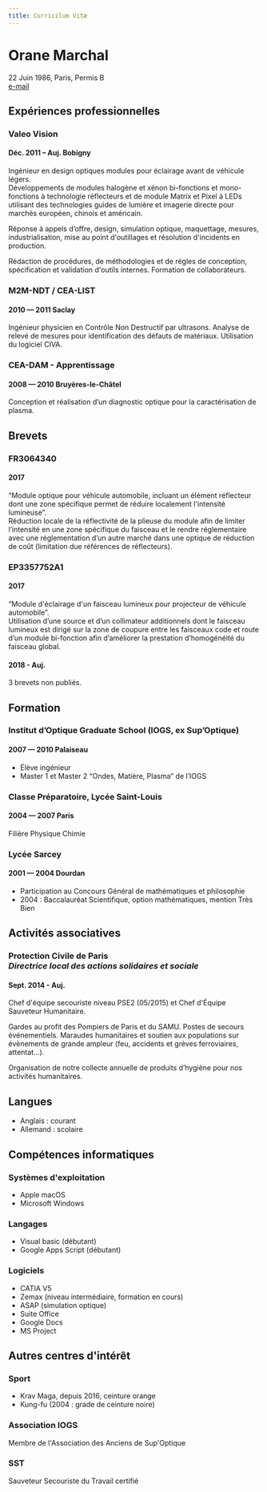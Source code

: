 ```yaml
---
title: Curricilum Vitæ
---
```


# Orane Marchal
22 Juin 1986, Paris, Permis B<br>
[e-mail](http://www.google.com/recaptcha/mailhide/d?k=016dT9F32kI81GY_8tWNEQnw==&c=5oUChofw9zY4ShBRnb91YdO5xfxF2p0q1zPcqttNxYA=)

## Expériences professionnelles

### Valeo Vision
#### <span class="fa fa-calendar"></span> Déc. 2011 – Auj. <span class="fa fa-map-marker"></span> Bobigny

Ingénieur en design optiques modules pour éclairage avant de véhicule légers.<br>
Développements de modules halogène et xénon bi-fonctions et mono-fonctions à technologie réflecteurs et de module Matrix et Pixel à LEDs utilisant des technologies guides de lumière et imagerie directe pour marchés européen, chinois et américain.

Réponse à appels d’offre, design, simulation optique, maquettage, mesures, industrialisation, mise au point d'outillages et résolution d'incidents en production.

Rédaction de procédures, de méthodologies et de règles de conception, spécification et validation d'outils internes.
Formation de collaborateurs.

### M2M-NDT / CEA-LIST
#### <span class="fa fa-calendar"></span> 2010 — 2011 <span class="fa fa-map-marker"></span> Saclay

Ingénieur physicien en Contrôle Non Destructif par ultrasons. Analyse de relevé de mesures pour identification des défauts de matériaux. Utilisation du logiciel CIVA.

### CEA-DAM - Apprentissage
#### <span class="fa fa-calendar"></span> 2008 — 2010 <span class="fa fa-map-marker"></span> Bruyères-le-Châtel

Conception et réalisation d’un diagnostic optique pour la caractérisation de plasma.

## Brevets

### FR3064340
#### <span class="fa fa-calendar"></span> 2017
“Module optique pour véhicule automobile, incluant un élément réflecteur dont une zone spécifique permet de réduire localement l'intensité lumineuse”.<br>
Réduction locale de la réflectivité de la plieuse du module afin de limiter l’intensité en une zone spécifique du faisceau et le rendre réglementaire avec une réglementation d’un autre marché dans une optique de réduction de coût (limitation due références de réflecteurs).

### EP3357752A1
#### <span class="fa fa-calendar"></span> 2017
“Module d'éclairage d'un faisceau lumineux pour projecteur de véhicule automobile”.<br>
Utilisation d’une source et d’un collimateur additionnels dont le faisceau lumineux est dirigé sur la zone de coupure entre les faisceaux code et route d’un module bi-fonction afin d’améliorer la prestation d’homogénéité du faisceau global.

#### <span class="fa fa-calendar"></span> 2018 - Auj.
3 brevets non publiés.

## Formation

### Institut d’Optique Graduate School (IOGS, ex Sup’Optique)
#### <span class="fa fa-calendar"></span> 2007 — 2010 <span class="fa fa-map-marker"></span> Palaiseau

 * Élève ingénieur
 * Master 1 et Master 2 “Ondes, Matière, Plasma” de l’IOGS

### Classe Préparatoire, Lycée Saint-Louis
#### <span class="fa fa-calendar"></span> 2004 — 2007 <span class="fa fa-map-marker"></span> Paris

Filière Physique Chimie

### Lycée Sarcey
#### <span class="fa fa-calendar"></span> 2001 — 2004 <span class="fa fa-map-marker"></span> Dourdan

 * Participation au Concours Général de mathématiques et philosophie
 * 2004 : Baccalauréat Scientifique, option mathématiques, mention Très Bien

## Activités associatives

### Protection Civile de Paris<br>*Directrice local des actions solidaires et sociale*
#### <span class="fa fa-calendar"></span>Sept. 2014 - Auj.

Chef d'équipe secouriste niveau PSE2 (05/2015) et Chef d'Équipe Sauveteur Humanitaire.<br>

Gardes au profit des Pompiers de Paris et du SAMU. Postes de secours événementiels. Maraudes humanitaires et soutien aux populations sur évènements de grande ampleur (feu, accidents et grèves ferroviaires, attentat…).<br>

Organisation de notre collecte annuelle de produits d’hygiène pour nos activités humanitaires.

## Langues

 * Anglais : courant
 * Allemand : scolaire

## Compétences informatiques

### Systèmes d'exploitation

 * Apple macOS
 * Microsoft Windows

### Langages

 * Visual basic (débutant)
 * Google Apps Script (débutant)


### Logiciels

 * CATIA V5
 * Zemax (niveau intermédiaire, formation en cours)
 * ASAP (simulation optique)
 * Suite Office
 * Google Docs
 * MS Project

## Autres centres d'intérêt

### Sport

* Krav Maga, depuis 2016, ceinture orange
* Kung-fu (2004 : grade de ceinture noire)

### Association IOGS

Membre de l'Association des Anciens de Sup'Optique

### SST

Sauveteur Secouriste du Travail certifié
